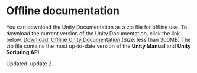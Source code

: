  
# Offline documentation 
 You can download the Unity Documentation as a zip file for offline use. To download the current version of the Unity Documentation, click the link below. 
 [Download: Offline Unity Documentation](http://docs.google.com/uploads/UnityDocumentation.zip) (Size: less than 300MB) 
 The zip file contains the most up-to-date version of the __Unity Manual__ and __Unity Scripting API__. 
  
  
 Updated. update 2.